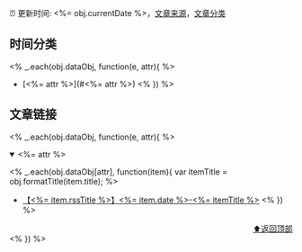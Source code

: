:alarm_clock: 更新时间: <%= obj.currentDate %>，[文章来源](./README.md)，[文章分类](./TAGS.md)

## 时间分类
<% _.each(obj.dataObj, function(e, attr){ %>
- [<%= attr %>](#<%= attr %>) <% }) %>

## 文章链接
<% _.each(obj.dataObj, function(e, attr){ %>
<details open>
<summary id="<%= attr %>">
 <%= attr %>
</summary>

<% _.each(obj.dataObj[attr], function(item){ var itemTitle = obj.formatTitle(item.title); %>
- [【<%= item.rssTitle %>】<%= item.date %>-<%= itemTitle %>](<%= item.link %>) <% }) %>

<div align="right"><a href="#文章来源">⬆返回顶部</a></div>
</details>
<% }) %>
